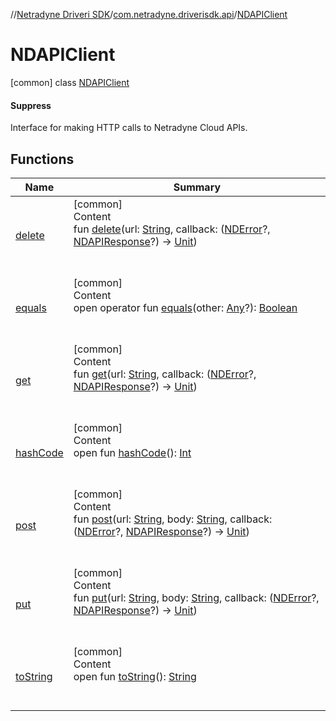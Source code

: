 //[Netradyne Driveri SDK](../../index.md)/[com.netradyne.driverisdk.api](../index.md)/[NDAPIClient](index.md)



# NDAPIClient  
 [common] class [NDAPIClient](index.md)

#### Suppress  


Interface for making HTTP calls to Netradyne Cloud APIs.

   


## Functions  
  
|  Name|  Summary| 
|---|---|
| <a name="com.netradyne.driverisdk.api/NDAPIClient/delete/#kotlin.String#kotlin.Function2[com.netradyne.driverisdk.NDError?,com.netradyne.driverisdk.api.NDAPIResponse?,kotlin.Unit]/PointingToDeclaration/"></a>[delete](delete.md)| <a name="com.netradyne.driverisdk.api/NDAPIClient/delete/#kotlin.String#kotlin.Function2[com.netradyne.driverisdk.NDError?,com.netradyne.driverisdk.api.NDAPIResponse?,kotlin.Unit]/PointingToDeclaration/"></a>[common]  <br>Content  <br>fun [delete](delete.md)(url: [String](https://kotlinlang.org/api/latest/jvm/stdlib/kotlin/-string/index.html), callback: ([NDError](../../com.netradyne.driverisdk/-n-d-error/index.md)?, [NDAPIResponse](../-n-d-a-p-i-response/index.md)?) -> [Unit](https://kotlinlang.org/api/latest/jvm/stdlib/kotlin/-unit/index.html))  <br><br><br>
| <a name="kotlin/Any/equals/#kotlin.Any?/PointingToDeclaration/"></a>[equals](../../com.netradyne.driverisdk.video/-n-d-video-a-p-i/index.md#%5Bkotlin%2FAny%2Fequals%2F%23kotlin.Any%3F%2FPointingToDeclaration%2F%5D%2FFunctions%2F106651406)| <a name="kotlin/Any/equals/#kotlin.Any?/PointingToDeclaration/"></a>[common]  <br>Content  <br>open operator fun [equals](../../com.netradyne.driverisdk.video/-n-d-video-a-p-i/index.md#%5Bkotlin%2FAny%2Fequals%2F%23kotlin.Any%3F%2FPointingToDeclaration%2F%5D%2FFunctions%2F106651406)(other: [Any](https://kotlinlang.org/api/latest/jvm/stdlib/kotlin/-any/index.html)?): [Boolean](https://kotlinlang.org/api/latest/jvm/stdlib/kotlin/-boolean/index.html)  <br><br><br>
| <a name="com.netradyne.driverisdk.api/NDAPIClient/get/#kotlin.String#kotlin.Function2[com.netradyne.driverisdk.NDError?,com.netradyne.driverisdk.api.NDAPIResponse?,kotlin.Unit]/PointingToDeclaration/"></a>[get](get.md)| <a name="com.netradyne.driverisdk.api/NDAPIClient/get/#kotlin.String#kotlin.Function2[com.netradyne.driverisdk.NDError?,com.netradyne.driverisdk.api.NDAPIResponse?,kotlin.Unit]/PointingToDeclaration/"></a>[common]  <br>Content  <br>fun [get](get.md)(url: [String](https://kotlinlang.org/api/latest/jvm/stdlib/kotlin/-string/index.html), callback: ([NDError](../../com.netradyne.driverisdk/-n-d-error/index.md)?, [NDAPIResponse](../-n-d-a-p-i-response/index.md)?) -> [Unit](https://kotlinlang.org/api/latest/jvm/stdlib/kotlin/-unit/index.html))  <br><br><br>
| <a name="kotlin/Any/hashCode/#/PointingToDeclaration/"></a>[hashCode](../../com.netradyne.driverisdk.video/-n-d-video-a-p-i/index.md#%5Bkotlin%2FAny%2FhashCode%2F%23%2FPointingToDeclaration%2F%5D%2FFunctions%2F106651406)| <a name="kotlin/Any/hashCode/#/PointingToDeclaration/"></a>[common]  <br>Content  <br>open fun [hashCode](../../com.netradyne.driverisdk.video/-n-d-video-a-p-i/index.md#%5Bkotlin%2FAny%2FhashCode%2F%23%2FPointingToDeclaration%2F%5D%2FFunctions%2F106651406)(): [Int](https://kotlinlang.org/api/latest/jvm/stdlib/kotlin/-int/index.html)  <br><br><br>
| <a name="com.netradyne.driverisdk.api/NDAPIClient/post/#kotlin.String#kotlin.String#kotlin.Function2[com.netradyne.driverisdk.NDError?,com.netradyne.driverisdk.api.NDAPIResponse?,kotlin.Unit]/PointingToDeclaration/"></a>[post](post.md)| <a name="com.netradyne.driverisdk.api/NDAPIClient/post/#kotlin.String#kotlin.String#kotlin.Function2[com.netradyne.driverisdk.NDError?,com.netradyne.driverisdk.api.NDAPIResponse?,kotlin.Unit]/PointingToDeclaration/"></a>[common]  <br>Content  <br>fun [post](post.md)(url: [String](https://kotlinlang.org/api/latest/jvm/stdlib/kotlin/-string/index.html), body: [String](https://kotlinlang.org/api/latest/jvm/stdlib/kotlin/-string/index.html), callback: ([NDError](../../com.netradyne.driverisdk/-n-d-error/index.md)?, [NDAPIResponse](../-n-d-a-p-i-response/index.md)?) -> [Unit](https://kotlinlang.org/api/latest/jvm/stdlib/kotlin/-unit/index.html))  <br><br><br>
| <a name="com.netradyne.driverisdk.api/NDAPIClient/put/#kotlin.String#kotlin.String#kotlin.Function2[com.netradyne.driverisdk.NDError?,com.netradyne.driverisdk.api.NDAPIResponse?,kotlin.Unit]/PointingToDeclaration/"></a>[put](put.md)| <a name="com.netradyne.driverisdk.api/NDAPIClient/put/#kotlin.String#kotlin.String#kotlin.Function2[com.netradyne.driverisdk.NDError?,com.netradyne.driverisdk.api.NDAPIResponse?,kotlin.Unit]/PointingToDeclaration/"></a>[common]  <br>Content  <br>fun [put](put.md)(url: [String](https://kotlinlang.org/api/latest/jvm/stdlib/kotlin/-string/index.html), body: [String](https://kotlinlang.org/api/latest/jvm/stdlib/kotlin/-string/index.html), callback: ([NDError](../../com.netradyne.driverisdk/-n-d-error/index.md)?, [NDAPIResponse](../-n-d-a-p-i-response/index.md)?) -> [Unit](https://kotlinlang.org/api/latest/jvm/stdlib/kotlin/-unit/index.html))  <br><br><br>
| <a name="kotlin/Any/toString/#/PointingToDeclaration/"></a>[toString](../../com.netradyne.driverisdk.video/-n-d-video-a-p-i/index.md#%5Bkotlin%2FAny%2FtoString%2F%23%2FPointingToDeclaration%2F%5D%2FFunctions%2F106651406)| <a name="kotlin/Any/toString/#/PointingToDeclaration/"></a>[common]  <br>Content  <br>open fun [toString](../../com.netradyne.driverisdk.video/-n-d-video-a-p-i/index.md#%5Bkotlin%2FAny%2FtoString%2F%23%2FPointingToDeclaration%2F%5D%2FFunctions%2F106651406)(): [String](https://kotlinlang.org/api/latest/jvm/stdlib/kotlin/-string/index.html)  <br><br><br>

